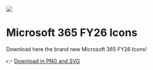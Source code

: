 ![](files/Microsoft_365-Icon-FY26)
# Microsoft 365 FY26 Icons
Download here the brand new Microsoft 365 FY26 Icons!

👉 [Download in PNG and SVG](index.html)
